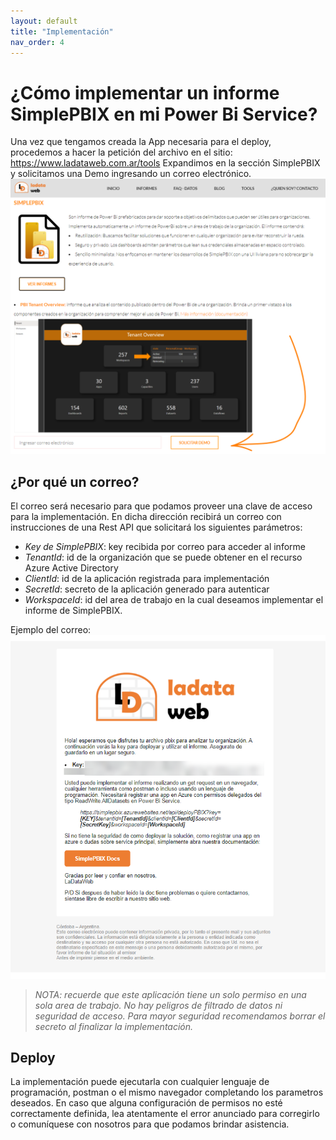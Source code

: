 ```yaml
---
layout: default
title: "Implementación"
nav_order: 4
---
```


# ¿Cómo implementar un informe SimplePBIX en mi Power Bi Service? 

Una vez que tengamos creada la App necesaria para el deploy, procedemos a hacer la petición del archivo en el sitio: <a href="https://www.ladataweb.com.ar/tools">https://www.ladataweb.com.ar/tools</a>
Expandimos en la sección SimplePBIX y solicitamos una Demo ingresando un correo electrónico.
![demo1](Media/Implementacion/demo.png)

## ¿Por qué un correo?

El correo será necesario para que podamos proveer una clave de acceso para la implementación. En dicha dirección recibirá un correo con instrucciones de una Rest API que solicitará los siguientes parámetros:
- *Key de SimplePBIX*: key recibida por correo para acceder al informe
- *TenantId*: id de la organización que se puede obtener en el recurso Azure Active Directory
- *ClientId*: id de la aplicación registrada para implementación
- *SecretId*: secreto de la aplicación generado para autenticar
- *WorkspaceId*: id del area de trabajo en la cual deseamos implementar el informe de SimplePBIX.

Ejemplo del correo:
![mail1](Media/Implementacion/mail.png)
	
>*NOTA: recuerde que este aplicación tiene un solo permiso en una sola area de trabajo. No hay peligros de filtrado de datos ni seguridad de acceso. Para mayor seguridad recomendamos borrar el secreto al finalizar la implementación.*
	
## Deploy

La implementación puede ejecutarla con cualquier lenguaje de programación, postman o el mismo navegador completando los parametros deseados. En caso que alguna configuración de permisos no esté correctamente definida, lea atentamente el error anunciado para corregirlo o comuníquese con nosotros para que podamos brindar asistencia.